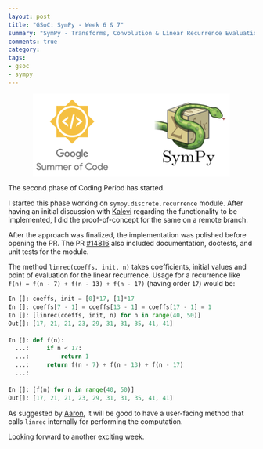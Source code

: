 ```yaml
---
layout: post
title: "GSoC: SymPy - Week 6 & 7"
summary: "SymPy - Transforms, Convolution & Linear Recurrence Evaluation"
comments: true
category:
tags:
- gsoc
- sympy
---
```


<img src="/files/gsoc-sympy.png" style="width:80%; height:80%; float:left; margin-left:50px;" />
<br clear="all" />

The second phase of Coding Period has started.

I started this phase working on `sympy.discrete.recurrence` module. After having an initial discussion with [Kalevi](https://github.com/jksuom) regarding the functionality to be implemented, I did the proof-of-concept for the same on a remote branch.

After the approach was finalized, the implementation was polished before opening the PR. The PR [#14816](https://github.com/sympy/sympy/pull/14816) also included documentation, doctests, and unit tests for the module.

The method `linrec(coeffs, init, n)` takes coefficients, initial values and point of evaluation for the linear recurrence. Usage for a recurrence like `f(n) = f(n - 7) + f(n - 13) + f(n - 17)` (having order `17`) would be:
```python
In []: coeffs, init = [0]*17, [1]*17
In []: coeffs[7 - 1] = coeffs[13 - 1] = coeffs[17 - 1] = 1
In []: [linrec(coeffs, init, n) for n in range(40, 50)]
Out[]: [17, 21, 21, 23, 29, 31, 31, 35, 41, 41]

In []: def f(n):
  ...:     if n < 17:
  ...:         return 1
  ...:     return f(n - 7) + f(n - 13) + f(n - 17)
  ...:

In []: [f(n) for n in range(40, 50)]
Out[]: [17, 21, 21, 23, 29, 31, 31, 35, 41, 41]
```

As suggested by [Aaron](https://github.com/asmeurer), it will be good to have a user-facing method that calls `linrec` internally for performing the computation.

Looking forward to another exciting week.
